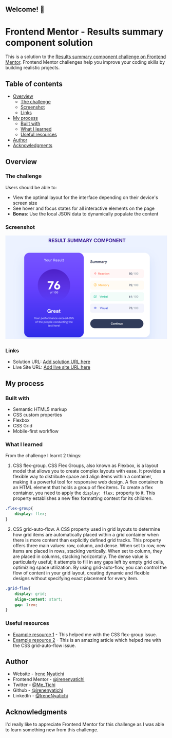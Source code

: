## Welcome! 👋

# Frontend Mentor - Results summary component solution

This is a solution to the [Results summary component challenge on Frontend Mentor](https://www.frontendmentor.io/challenges/results-summary-component-CE_K6s0maV). Frontend Mentor challenges help you improve your coding skills by building realistic projects. 

## Table of contents

- [Overview](#overview)
  - [The challenge](#the-challenge)
  - [Screenshot](#screenshot)
  - [Links](#links)
- [My process](#my-process)
  - [Built with](#built-with)
  - [What I learned](#what-i-learned)
  - [Useful resources](#useful-resources)
- [Author](#author)
- [Acknowledgments](#acknowledgments)

## Overview

### The challenge

Users should be able to:

- View the optimal layout for the interface depending on their device's screen size
- See hover and focus states for all interactive elements on the page
- **Bonus**: Use the local JSON data to dynamically populate the content

### Screenshot

![](./assets/images/screenshot.png)

### Links

- Solution URL: [Add solution URL here](https://your-solution-url.com)
- Live Site URL: [Add live site URL here](https://your-live-site-url.com)

## My process

### Built with

- Semantic HTML5 markup
- CSS custom properties
- Flexbox
- CSS Grid
- Mobile-first workflow

### What I learned

From the challenge I learnt 2 things:
1. CSS flex-group. 
CSS Flex Groups, also known as Flexbox, is a layout model that allows you to create complex layouts with ease. It provides a flexible way to distribute space and align items within a container, making it a powerful tool for responsive web design. A flex container is an HTML element that holds a group of flex items. To create a flex container, you need to apply the `display: flex;` property to it. This property establishes a new flex formatting context for its children.

```css
.flex-group{
    display: flex;
}
```

2. CSS grid-auto-flow.
A CSS property used in grid layouts to determine how grid items are automatically placed within a grid container when there is more content than explicitly defined grid tracks. This property offers three main values: row, column, and dense. When set to row, new items are placed in rows, stacking vertically. When set to column, they are placed in columns, stacking horizontally. The dense value is particularly useful; it attempts to fill in any gaps left by empty grid cells, optimizing space utilization. By using grid-auto-flow, you can control the flow of content in your grid layout, creating dynamic and flexible designs without specifying exact placement for every item.
```css
.grid-flow{
    display: grid;
    align-content: start;
    gap: 1rem;
}
```

### Useful resources

- [Example resource 1](https://www.w3schools.com/css/css3_flexbox.asp) - This helped me with the CSS flex-group issue.
- [Example resource 2](https://developer.mozilla.org/en-US/docs/Web/CSS/grid-auto-flow) - This is an amazing article which helped me with the CSS grid-auto-flow issue. 

## Author

- Website - [Irene Nyatichi](https://irenenyatichiportfolio.netlify.app/)
- Frontend Mentor - [@irenenyatichi](https://www.frontendmentor.io/profile/irenenyatichi)
- Twitter - [@Me_Tichi](https://www.twitter.com/Me_Tichi)
- Github - [@irenenyatichi](https://github.com/irenenyatichi)
- LinkedIn - [@IreneNyatichi](https://www.linkedin.com/in/irene-nyatichi/)

## Acknowledgments

I'd really like to appreciate Frontend Mentor for this challenge as I was able to learn something new from this challenge.